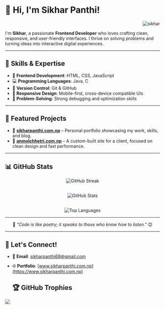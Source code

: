 # 👋 Hi, I'm Sikhar Panthi!

<p align="right">
  <img src="https://komarev.com/ghpvc/?username=sikharspi&label=Profile%20views&color=0e75b6&style=flat" alt="sikhar" />
</p>

I'm **Sikhar**, a passionate **Frontend Developer** who loves crafting clean, responsive, and user-friendly interfaces. I thrive on solving problems and turning ideas into interactive digital experiences.

---

## 🌟 Skills & Expertise
- 🎨 **Frontend Development**: HTML, CSS, JavaScript  
- 💻 **Programming Languages**: Java, C  
- 🔧 **Version Control**: Git & GitHub  
- 📱 **Responsive Design**: Mobile-first, cross-device compatible UIs  
- 🧠 **Problem-Solving**: Strong debugging and optimization skills  

---

## 🚀 Featured Projects

- 🔗 [**sikharpanthi.com.np**](https://sikharpanthi.com.np) – Personal portfolio showcasing my work, skills, and blog.  
- 🔗 [**anmolchhetri.com.np**](https://anmolchhetri.com.np) – A custom-built site for a client, focused on clean design and fast performance.

---

## 📊 GitHub Stats

<div align="center">

<img src="https://nirzak-streak-stats.vercel.app/?user=sikharsp&theme=dark&hide_border=false" alt="GitHub Streak" /><br/><br/>

<img src="https://github-readme-stats.vercel.app/api?username=sikharsp&theme=dark&hide_border=false&include_all_commits=true&count_private=true" alt="GitHub Stats" /><br/><br/>

<img src="https://github-readme-stats.vercel.app/api/top-langs/?username=sikharsp&theme=dark&hide_border=false&include_all_commits=true&count_private=true&layout=compact" alt="Top Languages" />

</div>

---

<p align="center">
  🌱 <em>"Code is like poetry; it speaks to those who know how to listen."</em> 😊
</p>

---

## 🤝 Let's Connect!

- 📧 **Email**: [sikharpanthi69@gmail.com](mailto:sikharpanthi69@gmail.com)  
- 🌐 **Portfolio**: [www.sikharpanthi.com.np](https://www.sikharpanthi.com.np)


  ## 🏆 GitHub Trophies
![](https://github-profile-trophy.vercel.app/?username=sikharsp&theme=radical&no-frame=false&no-bg=true&margin-w=4)

